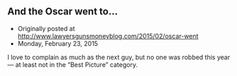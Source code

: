 ## And the Oscar went to…

 * Originally posted at http://www.lawyersgunsmoneyblog.com/2015/02/oscar-went
 * Monday, February 23, 2015

I love to complain as much as the next guy, but no one was robbed this year — at least not in the “Best Picture” category.